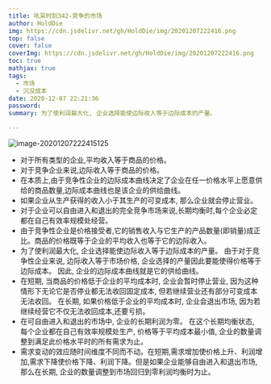 ```yaml
---
title: 吼呆时刻342-竞争的市场
author: HoldDie
img: https://cdn.jsdelivr.net/gh/HoldDie/img/20201207222416.png
top: false
cover: false
coverImg: https://cdn.jsdelivr.net/gh/HoldDie/img/20201207222416.png
toc: true
mathjax: true
tags:
  - 市场
  - 沉没成本
date: 2020-12-07 22:21:36
password:
summary: 为了使利润最大化, 企业选择能使边际收入等于边际成本的产量。

---
```


![image-20201207222415125](https://cdn.jsdelivr.net/gh/HoldDie/img/20201207222416.png)

- 对于所有类型的企业,平均收入等于商品的价格。
- 对于竞争企业来说,边际收入等于商品的价格。
- 在本质上,由于竞争性企业的边际成本曲线决定了企业在任一价格水平上愿意供给的商品数量,边际成本曲线也是该企业的供给曲线。
- 如果企业从生产获得的收入小于其生产的可变成本, 那么企业就会停止营业。
- 对于企业可以自由进入和退出的完全竞争市场来说,长期均衡时,每个企业必定都在自己有效率规模处经营。
- 由于竞争性企业是价格接受者,它的销售收入与它生产的产品数量(即销量)成正比。商品的价格既等于企业的平均收入也等于它的边际收入。
- 为了使利润最大化, 企业选择能使边际收入等于边际成本的产量。 由于对于竞争性企业来说, 边际收入等于市场价格, 企业选择的产量因此要能使得价格等于边际成本。 因此, 企业的边际成本曲线就是它的供给曲线。
- 在短期, 当商品的价格低于企业的平均成本时, 企业会暂时停止营业, 因为这种情形下无论它是否停业都无法收回固定成本, 但若继续营业还有部分可变成本无法收回。 在长期, 如果价格低于企业的平均成本时, 企业会退出市场, 因为若继续经营它不仅无法收回成本,还要亏损。
- 在可自由进入和退出的市场中, 企业的长期利润为零。 在这个长期均衡状态, 每个企业都在自己有效率规模处生产, 价格等于平均成本最小值, 企业的数量调整到满足此价格水平时的所有需求为止。
- 需求变动的效应随时间维度不同而不动。在短期,需求增加使价格上升、利润增加,需求下降使价格下降、利润下降。但是如果企业能够自由进入和退出市场,那么在长期, 企业的数量调整到市场回归到零利润均衡时为止。